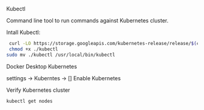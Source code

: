 Kubectl

Command line tool to run commands against Kubernetes cluster.

Intall Kubectl:
```bash
 curl -LO https://storage.googleapis.com/kubernetes-release/release/$(curl -s https://storage.googleapis.com/kubernetes-release/release/stable.txt)/bin/linux/amd64/kubectl
 chmod +x ./kubectl
sudo mv ./kubectl /usr/local/bin/kubectl
```


Docker Desktop Kubernetes

settings -> Kuberntes -> [] Enable Kubernetes

Verify Kubernetes cluster
```bash
kubectl get nodes
```
